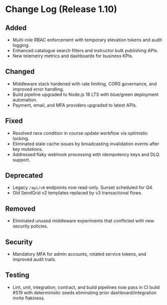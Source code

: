 # Change Log (Release 1.10)

## Added
- Multi-role RBAC enforcement with temporary elevation tokens and audit logging.
- Enhanced catalogue search filters and instructor bulk publishing APIs.
- New telemetry metrics and dashboards for business KPIs.

## Changed
- Middleware stack hardened with rate limiting, CORS governance, and improved error handling.
- Build pipeline upgraded to Node.js 18 LTS with blue/green deployment automation.
- Payment, email, and MFA providers upgraded to latest APIs.

## Fixed
- Resolved race condition in course update workflow via optimistic locking.
- Eliminated stale cache issues by broadcasting invalidation events after key mutations.
- Addressed flaky webhook processing with idempotency keys and DLQ support.

## Deprecated
- Legacy `/api/v0` endpoints now read-only. Sunset scheduled for Q4.
- Old SendGrid v2 templates replaced by v3 transactional flows.

## Removed
- Eliminated unused middleware experiments that conflicted with new security policies.

## Security
- Mandatory MFA for admin accounts, rotated service tokens, and improved audit trails.

## Testing
- Lint, unit, integration, contract, and build pipelines now pass in CI build #519 with deterministic seeds eliminating prior dashboard/integration invite flakiness.
